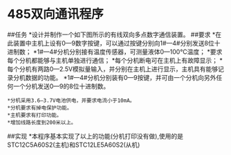 # 485双向通讯程序
##任务
	*设计并制作一个如下图所示的有线双向多点数字通信装置。
##要求
	*在此装置中主机上设有0—9数字按键，可以通过按键分别向1#—4#分别发送8位十进制数；
	*1#—4#分机分别接有温度传感器，可测量液体0—100°C温度；
	*要求每个分机都能够与主机单独进行通信；
	*每个分机断电可在主机上有故障显示；
	*每个分机有两路0—2.5V模拟量输入，并分别在主机上进行显示，主机具有能够记录分机数据的功能。
	*1#—4#分机分别装有0—9按键，并可由一个分机向另外任何一个分机发送0—9的8位十进制数。

	*分机采用3.6—3.7V电池供电，并要求电流小于10mA。
	*分机要求有掉电保护功能。
	*主机要求有打印功能。
	*增加线路长度到200米以上。
##实现
	*本程序基本实现了以上的功能(分机打印没有做),使用的是STC12C5A60S2(主机)和STC12LE5A60S2(从机)